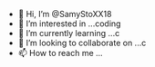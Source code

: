 - 👋 Hi, I’m @SamyStoXX18
- 👀 I’m interested in ...coding
- 🌱 I’m currently learning ...c
- 💞️ I’m looking to collaborate on ...c
- 📫 How to reach me ...

<!---
SamyStoXX18/SamyStoXX18 is a ✨ special ✨ repository because its `README.md` (this file) appears on your GitHub profile.
You can click the Preview link to take a look at your changes.
--->
